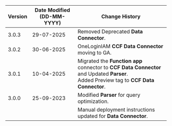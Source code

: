 | **Version** | **Date Modified (DD-MM-YYYY)** | **Change History**                                                 |
|-------------|--------------------------------|--------------------------------------------------------------------|
| 3.0.3       | 29-07-2025                     |  Removed Deprecated **Data Connector**. | 
| 3.0.2       | 30-06-2025                     |  OneLoginIAM **CCF Data Connector** moving to GA.  		                |
| 3.0.1       | 10-04-2025                     |  Migrated the **Function app** connector to **CCF Data Connector** and Updated **Parser**.<br/>Added Preview tag to **CCF Data Connector**.   		                |
| 3.0.0       | 25-09-2023                     |  Modified **Parser** for query optimization. 		                |
|             |                                |  Manual deployment instructions updated for **Data Connector**.     |  
